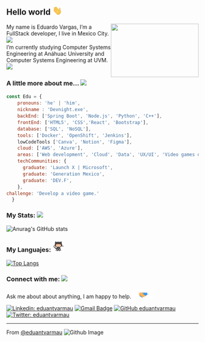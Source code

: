 <h2> Hello world <img src="https://github.com/SatYu26/SatYu26/blob/master/Assets/Hi.gif" width="25px"></h2>
<img align='right' src="https://media.giphy.com/media/dMLmQfCO7lCA2gX3tw/giphy.gif" width="230" height="140">

My name is Eduardo Vargas, I’m a FullStack developer, I live in Mexico City. <img src="https://i.pinimg.com/originals/e5/93/ab/e593ab0589d5f1b389e4dfbcce2bce20.gif" width="35px"> <br>
I’m currently studying Computer Systems Engineering at Anáhuac University and Computer Systems Engineering at UVM. <img src="http://pa1.narvii.com/6708/b25eb309d98af70a11ccf928c233f619d8a910c2_00.gif" width="35px"> 

### A little more about me... <img src="https://media.giphy.com/media/VgCDAzcKvsR6OM0uWg/giphy.gif" width="35">

```javascript
const Edu = {
    pronouns: 'he' | 'him',
    nickname : 'Devnight.exe',
    backEnd: ['Spring Boot', 'Node.js', 'Python', 'C++'],
    frontEnd: ['HTML5', 'CSS','React', 'Bootstrap'],
    database: ['SQL', 'NoSQL'],
    tools: ['Docker', 'OpenShift', 'Jenkins'],
    lowCodeTools ['Canva', 'Notion', 'Figma'],
    cloud: ['AWS', 'Azure'],
    areas: ['Web development', 'Cloud', 'Data', 'UX/UI', 'Video games development'],
    techCommunities: {
      graduate: 'Launch X | Microsoft',
      graduate: 'Generation Mexico',
      graduate: 'DEV.F',
    },
challenge: 'Develop a video game.'
  }
```

### My Stats: <img src="https://i.gifer.com/origin/24/2432cf5ff737ad7d1794a29d042eb02e_w200.gif" width="35px" /> 

![Anurag's GitHub stats](https://github-readme-stats.vercel.app/api?username=eduantvarmau&show_icons=true&theme=github_dark)



### My Languajes: <img src="https://raw.githubusercontent.com/iCharlesZ/FigureBed/master/img/octocat.gif" width="30">

[![Top Langs](https://github-readme-stats.vercel.app/api/top-langs/?username=eduantvarmau&langs_count=8&layout=compact&theme=github_dark)](https://github.com/anuraghazra/github-readme-stats)

### Connect with me: <img src="https://github.com/SP-XD/SP-XD/blob/main/images/letterbox.gif?raw=true" width="25" />

Ask me about about anything, I am happy to help.  <img src="https://github.com/SatYu26/SatYu26/blob/master/Assets/Handshake.gif" height="25px">

[![Linkedin: eduantvarmau](https://img.shields.io/badge/-eduantvarmau-blue?style=flat-square&logo=Linkedin&logoColor=white&link=https://www.linkedin.com/in/eduantvarmau/)](https://www.linkedin.com/in/eduantvarmau/)
[![Gmail Badge](https://img.shields.io/badge/-eduant.varmau@gmail.com-c14438?style=flat-square&logo=Gmail&logoColor=white&link=mailto:eduant.varmau@gmail.com)](mailto:ashwanicena5@gmail.com) 
[![GitHub eduantvarmau](https://img.shields.io/github/followers/eduantvarmau?label=follow&style=social)](https://github.com/eduantvarmau)
[![Twitter: eduantvarmau](https://img.shields.io/twitter/follow/eduantvarmau?style=social)](https://twitter.com/eduantvarmau)

---

From [@eduantvarmau](https://github.com/eduantvarmau)  <img width="25px" alt="Github Image" src="https://media.giphy.com/media/CN8RJQ9PWBk5y/giphy.gif" /> 
